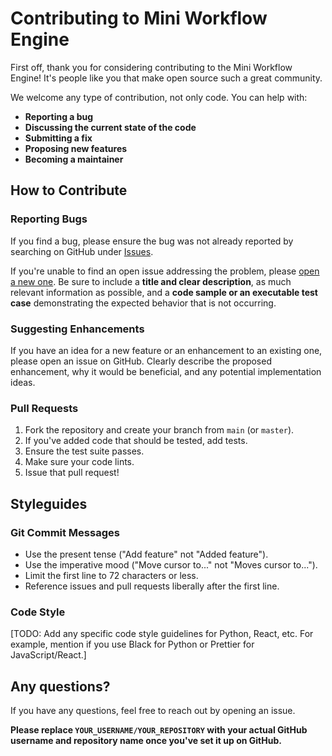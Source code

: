 # Contributing to Mini Workflow Engine

First off, thank you for considering contributing to the Mini Workflow Engine! It's people like you that make open source such a great community.

We welcome any type of contribution, not only code. You can help with:

*   **Reporting a bug**
*   **Discussing the current state of the code**
*   **Submitting a fix**
*   **Proposing new features**
*   **Becoming a maintainer**

## How to Contribute

### Reporting Bugs

If you find a bug, please ensure the bug was not already reported by searching on GitHub under [Issues](https://github.com/YOUR_USERNAME/YOUR_REPOSITORY/issues).

If you're unable to find an open issue addressing the problem, please [open a new one](https://github.com/YOUR_USERNAME/YOUR_REPOSITORY/issues/new). Be sure to include a **title and clear description**, as much relevant information as possible, and a **code sample or an executable test case** demonstrating the expected behavior that is not occurring.

### Suggesting Enhancements

If you have an idea for a new feature or an enhancement to an existing one, please open an issue on GitHub. Clearly describe the proposed enhancement, why it would be beneficial, and any potential implementation ideas.

### Pull Requests

1.  Fork the repository and create your branch from `main` (or `master`).
2.  If you've added code that should be tested, add tests.
3.  Ensure the test suite passes.
4.  Make sure your code lints.
5.  Issue that pull request!

## Styleguides

### Git Commit Messages

*   Use the present tense ("Add feature" not "Added feature").
*   Use the imperative mood ("Move cursor to..." not "Moves cursor to...").
*   Limit the first line to 72 characters or less.
*   Reference issues and pull requests liberally after the first line.

### Code Style

[TODO: Add any specific code style guidelines for Python, React, etc. For example, mention if you use Black for Python or Prettier for JavaScript/React.]

## Any questions?

If you have any questions, feel free to reach out by opening an issue.

**Please replace `YOUR_USERNAME/YOUR_REPOSITORY` with your actual GitHub username and repository name once you've set it up on GitHub.** 